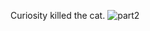 Curiosity killed the cat.
![part2](https://user-images.githubusercontent.com/88254761/127753640-e94b8ef9-3cba-45da-afae-958c19db9921.png)
